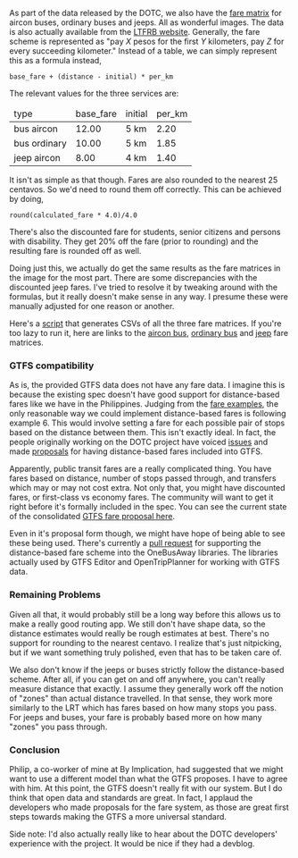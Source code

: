 <!--
.. link:
.. description:
.. tags: philippine-transit-app, programming
.. date: 2013/07/13 21:15:09
.. title: Fare Data
.. slug: fare-data
-->

As part of the data released by the DOTC, we also have the [fare matrix](http://philippine-transit.hackathome.com/dataset-philippines-transit-information-service-gtfs/) for aircon buses, ordinary buses and jeeps. All as wonderful images. The data is also actually available from the [LTFRB website](http://ltfrb.gov.ph/main/farerates). Generally, the fare scheme is represented as "pay *X* pesos for the first *Y* kilometers, pay *Z* for every succeeding kilometer." Instead of a table, we can simply represent this as a formula instead,

    base_fare + (distance - initial) * per_km

The relevant values for the three services are:

<table>
<thead>
  <tr>
    <td>type</td>
    <td>base_fare</td>
    <td>initial</td>
    <td>per_km</td>
  </tr>
</thead>
<tbody>
  <tr>
  	<td>bus aircon</td>
  	<td>12.00</td>
  	<td>5 km</td>
  	<td>2.20</td>
  </tr>
  <tr>
  	<td>bus ordinary</td>
  	<td>10.00</td>
  	<td>5 km</td>
  	<td>1.85</td>
  </tr>
  <tr>
  	<td>jeep aircon</td>
  	<td>8.00</td>
  	<td>4 km</td>
  	<td>1.40</td>
  </tr>
</tbody>
</table>

It isn't as simple as that though. Fares are also rounded to the nearest 25 centavos. So we'd need to round them off correctly. This can be achieved by doing,

    round(calculated_fare * 4.0)/4.0

There's also the discounted fare for students, senior citizens and persons with disability. They get 20% off the fare (prior to rounding) and the resulting fare is rounded off as well.

Doing just this, we actually do get the same results as the fare matrices in the image for the most part. There are some discrepancies with the discounted jeep fares. I've tried to resolve it by tweaking around with the formulas, but it really doesn't make sense in any way. I presume these were manually adjusted for one reason or another.

Here's a [script](../uploads/farematrix.rb) that generates CSVs of all the three fare matrices. If you're too lazy to run it, here are links to the [aircon bus](../uploads/pub_aircon.csv), [ordinary bus](../uploads/pub_ordinary.csv) and [jeep](../uploads/puj.csv) fare matrices.

### GTFS compatibility

As is, the provided GTFS data does not have any fare data. I imagine this is because the existing spec doesn't have good support for distance-based fares like we have in the Philippines. Judging from the [fare examples](https://code.google.com/p/googletransitdatafeed/wiki/FareExamples), the only reasonable way we could implement distance-based fares is following example 6. This would involve setting a fare for each possible pair of stops based on the distance between them. This isn't exactly ideal. In fact, the people originally working on the DOTC project have voiced [issues](https://groups.google.com/forum/#!topic/gtfs-fare-wg/V63xRSnQJGw) and made [proposals](https://groups.google.com/forum/#!msg/gtfs-changes/uybrAokZ9Cg/rqlzXdMypUgJ) for having distance-based fares included into GTFS.

Apparently, public transit fares are a really complicated thing. You have fares based on distance, number of stops passed through, and transfers which may or may not cost extra. Not only that, you might have discounted fares, or first-class vs economy fares. The community will want to get it right before it's formally included in the spec. You can see the current state of the consolidated [GTFS fare proposal here](https://docs.google.com/document/d/1mK3--o5g4-3cCXaqmch92U63JTwChh0L2VCmcDViIlM/edit).

Even in it's proposal form though, we might have hope of being able to see these being used. There's currently a [pull request](https://github.com/OneBusAway/onebusaway-gtfs-modules/pull/30) for supporting the distance-based fare scheme into the OneBusAway libraries. The libraries actually used by GTFS Editor and OpenTripPlanner for working with GTFS data.

### Remaining Problems

Given all that, it would probably still be a long way before this allows us to make a really good routing app. We still don't have shape data, so the distance estimates would really be rough estimates at best. There's no support for rounding to the nearest centavo. I realize that's just nitpicking, but if we want something truly polished, even that has to be taken care of.

We also don't know if the jeeps or buses strictly follow the distance-based scheme. After all, if you can get on and off anywhere, you can't really measure distance that exactly. I assume they generally work off the notion of "zones" than actual distance travelled. In that sense, they work more similarly to the LRT which has fares based on how many stops you pass. For jeeps and buses, your fare is probably based more on how many "zones" you pass through.

### Conclusion

Philip, a co-worker of mine at By Implication, had suggested that we might want to use a different model than what the GTFS proposes. I have to agree with him. At this point, the GTFS doesn't really fit with our system. But I do think that open data and standards are great. In fact, I applaud the developers who made proposals for the fare system, as those are great first steps towards making the GTFS a more universal standard.

Side note: I'd also actually really like to hear about the DOTC developers' experience with the project. It would be nice if they had a devblog.
